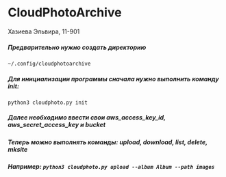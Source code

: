 # CloudPhotoArchive
Хазиева Эльвира, 11-901

##### Предварительно нужно создать директорию  
`~/.config/cloudphotoarchive`
##### Для инициализации программы сначала нужно выполнить команду init: 
`python3 cloudphoto.py init`
##### Далее необходимо ввести свои  aws_access_key_id, aws_secret_access_key и bucket
##### Теперь можно выполнять команды: upload, download, list, delete, mksite
##### Например: `python3 cloudphoto.py upload --album Album --path images`
